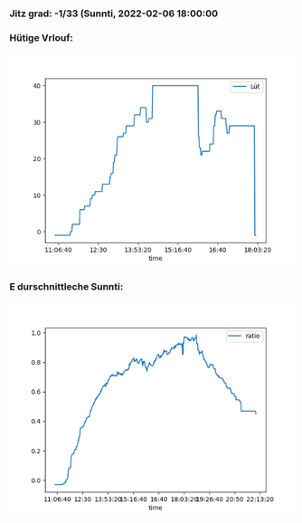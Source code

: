 ### Jitz grad: -1/33 (Sunnti, 2022-02-06 18:00:00

### Hütige Vrlouf:
![Graph](Today.png)

### E durschnittleche Sunnti:
![Graph](Sunnti.png)